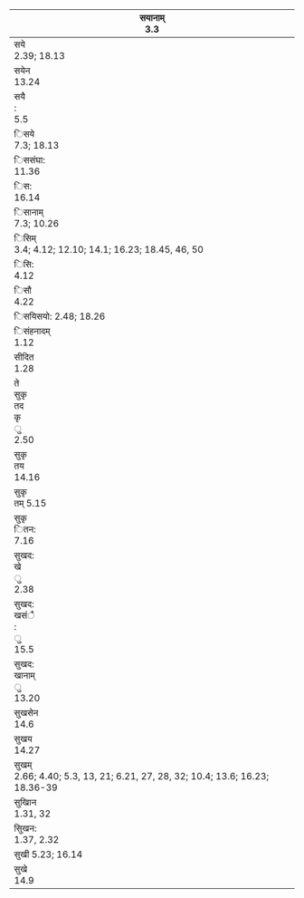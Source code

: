 | सयानाम्<br>3.3                                                                  |
|---------------------------------------------------------------------------------|
| सये<br>2.39; 18.13                                                              |
| सयेन<br>13.24                                                                   |
| सयै<br>:<br>5.5                                                                 |
| िसये<br>7.3; 18.13                                                              |
| िससंघा:<br>11.36                                                                |
| िस:<br>16.14                                                                    |
| िसानाम्<br>7.3; 10.26                                                           |
| िसिम्<br>3.4; 4.12; 12.10; 14.1; 16.23; 18.45, 46, 50                           |
| िसि:<br>4.12                                                                    |
| िसौ<br>4.22                                                                     |
| िसयिसयो: 2.48; 18.26                                                            |
| िसंहनादम्<br>1.12                                                               |
| सीदित<br>1.28                                                                   |
| ते<br>सुकृ<br>तद<br>कृ<br>ु<br>2.50                                             |
| सुकृ<br>तय<br>14.16                                                             |
| सुकृ<br>तम् 5.15                                                                |
| सुकृ<br>ितन:<br>7.16                                                            |
| सुखद:<br>खे<br>ु<br>2.38                                                        |
| सुखद:<br>खसंै<br>:<br>ु<br>15.5                                                 |
| सुखद:<br>खानाम्<br>ु<br>13.20                                                   |
| सुखसेन<br>14.6                                                                  |
| सुखय<br>14.27                                                                   |
| सुखम्<br>2.66; 4.40; 5.3, 13, 21; 6.21, 27, 28, 32; 10.4; 13.6; 16.23; 18.36-39 |
| सुखािन<br>1.31, 32                                                              |
| सुिखन:<br>1.37, 2.32                                                            |
| सुखी 5.23; 16.14                                                                |
| सुखे<br>14.9                                                                    |